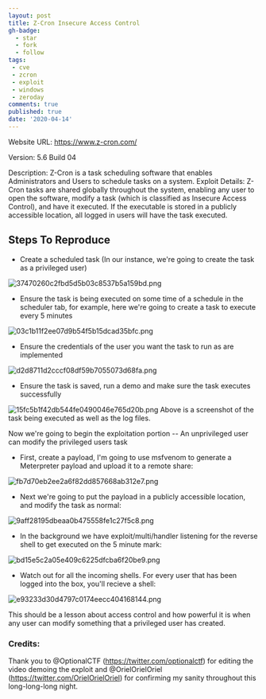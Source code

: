 ```yaml
---
layout: post
title: Z-Cron Insecure Access Control
gh-badge:
  - star
  - fork
  - follow
tags:
 - cve
 - zcron
 - exploit
 - windows
 - zeroday
comments: true
published: true
date: '2020-04-14'
---
```

Website URL: https://www.z-cron.com/

Version: 5.6 Build 04

Description: Z-Cron is a task scheduling software that enables Administrators and Users to schedule tasks on a system.
Exploit Details: Z-Cron tasks are shared globally throughout the system, enabling any user to open the software, modify a task (which is classified as Insecure Access Control), and have it executed. If the executable is stored in a publicly accessible location, all logged in users will have the task executed.

## Steps To Reproduce

- Create a scheduled task (In our instance, we're going to create the task as a privileged user)

![37470260c2fbd5d5b03c8537b5a159bd.png](https://blog.spookysec.net/img/7ca558d270cd458ebe857be83bb4592f.png)


- Ensure the task is being executed on some time of a schedule in the scheduler tab, for example, here we're going to create a task to execute every 5 minutes


![03c1b11f2ee07d9b54f5b15dcad35bfc.png](https://blog.spookysec.net/img/08c6f06467144e5ea8e319dd87a3690e.png)

- Ensure the credentials of the user you want the task to run as are implemented


![d2d8711d2cccf08df59b7055073d68fa.png](https://blog.spookysec.net/img/e03d159cd8314e2297f2ebe27056a15d.png)

- Ensure the task is saved, run a demo and make sure the task executes successfully


![15fc5b1f42db544fe0490046e765d20b.png](https://blog.spookysec.net/img/75f6ad3abd864b8cb86d0bfb1960213b.png)
Above is a screenshot of the task being executed as well as the log files.

Now we're going to begin the exploitation portion -- An unprivileged user can modify the privileged users task

- First, create a payload, I'm going to use msfvenom to generate a Meterpreter payload and upload it to a remote share:


![fb7d70eb2ee2a6f82dd857668ab312e7.png](https://blog.spookysec.net/img/9dd4b34ce60b4b1a91d713e180567bdf.png)

- Next we're going to put the payload in a publicly accessible location, and modify the task as normal:


![9aff28195dbeaa0b475558fe1c27f5c8.png](https://blog.spookysec.net/img/40ab34f7a68649728ebe6b215f3ebc7e.png)


- In the background we have exploit/multi/handler listening for the reverse shell to get executed on the 5 minute mark:


![bd15e5c2a05e409c6225dfcba6f20be9.png](https://blog.spookysec.net/img/f6446211995849e0ad46a5eaf21fd545.png)

- Watch out for all the incoming shells. For every user that has been logged into the box, you'll recieve a shell:

![e93233d30d4797c0174eecc404168144.png](https://blog.spookysec.net/img/fad53a720b454c38a6f4a778f1fd7b1b.png)

This should be a lesson about access control and how powerful it is when any user can modify something that a privileged user has created.


### Credits:

Thank you to @OptionalCTF (https://twitter.com/optionalctf) for editing the video demoing the exploit and @OrielOrielOriel (https://twitter.com/OrielOrielOriel) for confirming my sanity throughout this long-long-long night.
